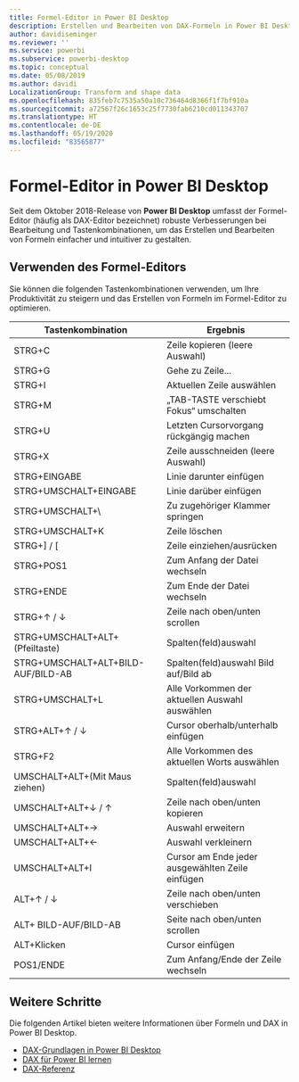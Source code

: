 ```yaml
---
title: Formel-Editor in Power BI Desktop
description: Erstellen und Bearbeiten von DAX-Formeln in Power BI Desktop
author: davidiseminger
ms.reviewer: ''
ms.service: powerbi
ms.subservice: powerbi-desktop
ms.topic: conceptual
ms.date: 05/08/2019
ms.author: davidi
LocalizationGroup: Transform and shape data
ms.openlocfilehash: 835feb7c7535a50a10c736464d8366f1f7bf910a
ms.sourcegitcommit: a72567f26c1653c25f7730fab6210cd011343707
ms.translationtype: HT
ms.contentlocale: de-DE
ms.lasthandoff: 05/19/2020
ms.locfileid: "83565877"
---
```

# <a name="formula-editor-in-power-bi-desktop"></a>Formel-Editor in Power BI Desktop

Seit dem Oktober 2018-Release von **Power BI Desktop** umfasst der Formel-Editor (häufig als DAX-Editor bezeichnet) robuste Verbesserungen bei Bearbeitung und Tastenkombinationen, um das Erstellen und Bearbeiten von Formeln einfacher und intuitiver zu gestalten. 

## <a name="using-the-formula-editor"></a>Verwenden des Formel-Editors

Sie können die folgenden Tastenkombinationen verwenden, um Ihre Produktivität zu steigern und das Erstellen von Formeln im Formel-Editor zu optimieren.


|Tastenkombination  |Ergebnis  |
|---------|---------|
|STRG+C  | Zeile kopieren (leere Auswahl) |
|STRG+G  |Gehe zu Zeile... |
|STRG+I  |Aktuellen Zeile auswählen  |
|STRG+M  |„TAB-TASTE verschiebt Fokus“ umschalten |
|STRG+U  |Letzten Cursorvorgang rückgängig machen  |
|STRG+X   | Zeile ausschneiden (leere Auswahl) |
|STRG+EINGABE  |Linie darunter einfügen  |
|STRG+UMSCHALT+EINGABE  |Linie darüber einfügen  |
|STRG+UMSCHALT+\  |Zu zugehöriger Klammer springen  |
|STRG+UMSCHALT+K  |Zeile löschen  |
|STRG+] / [  |Zeile einziehen/ausrücken  |
|STRG+POS1  |Zum Anfang der Datei wechseln  |
|STRG+ENDE  |Zum Ende der Datei wechseln  |
|STRG+↑ / ↓   |Zeile nach oben/unten scrollen  |
|STRG+UMSCHALT+ALT+(Pfeiltaste)  |Spalten(feld)auswahl  |
|STRG+UMSCHALT+ALT+BILD-AUF/BILD-AB  |Spalten(feld)auswahl Bild auf/Bild ab |
|STRG+UMSCHALT+L  |Alle Vorkommen der aktuellen Auswahl auswählen |
|STRG+ALT+↑ / ↓  |Cursor oberhalb/unterhalb einfügen  |
|STRG+F2  |Alle Vorkommen des aktuellen Worts auswählen | 
|UMSCHALT+ALT+(Mit Maus ziehen) |Spalten(feld)auswahl  |
|UMSCHALT+ALT+↓ / ↑  |Zeile nach oben/unten kopieren  |
|UMSCHALT+ALT+→  |Auswahl erweitern  |
|UMSCHALT+ALT+←  |Auswahl verkleinern |
|UMSCHALT+ALT+I  |Cursor am Ende jeder ausgewählten Zeile einfügen |
|ALT+↑ / ↓  | Zeile nach oben/unten verschieben |
|ALT+ BILD-AUF/BILD-AB  |Seite nach oben/unten scrollen  |
|ALT+Klicken  |Cursor einfügen  |
|POS1/ENDE  |Zum Anfang/Ende der Zeile wechseln  |

## <a name="next-steps"></a>Weitere Schritte

Die folgenden Artikel bieten weitere Informationen über Formeln und DAX in Power BI Desktop.

* [DAX-Grundlagen in Power BI Desktop](desktop-quickstart-learn-dax-basics.md)
* [DAX für Power BI lernen](https://docs.microsoft.com/power-bi/guided-learning/introductiontodax?tutorial-step=1)
* [DAX-Referenz](/dax/)

